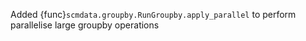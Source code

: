 Added {func}`scmdata.groupby.RunGroupby.apply_parallel` to perform parallelise large groupby operations
